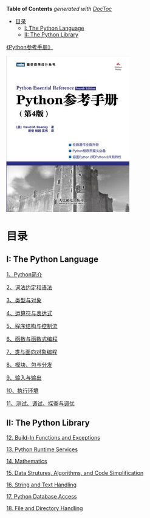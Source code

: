 <!-- START doctoc generated TOC please keep comment here to allow auto update -->
<!-- DON'T EDIT THIS SECTION, INSTEAD RE-RUN doctoc TO UPDATE -->
**Table of Contents**  *generated with [DocToc](https://github.com/thlorenz/doctoc)*

- [目录](#%E7%9B%AE%E5%BD%95)
  - [I: The Python Language](#i-the-python-language)
  - [II: The Python Library](#ii-the-python-library)

<!-- END doctoc generated TOC please keep comment here to allow auto update -->

[《Python参考手册》](https://book.douban.com/subject/5401851/)


![](img/cover.jpg)

# 目录

## I: The Python Language

[1、Python简介](1、Python简介.md)

[2、词法约定和语法](2、词法约定和语法.md)

[3、类型与对象](3、类型与对象.md)

[4、运算符与表达式](4、运算符与表达式.md)

[5、程序结构与控制流](5、程序结构与控制流.md)

[6、函数与函数式编程](6、函数与函数式编程.md)

[7、类与面向对象编程](7、类与面向对象编程.md)

[8、模块、包与分发](8、模块、包与分发.md)

[9、输入与输出](9、输入与输出.md)

[10、执行环境](10、执行环境.md)

[11、测试、调试、探查与调优](11、测试、调试、探查与调优.md)

## II: The Python Library

[12. Build-In Functions and Exceptions](12-built-in-functions-and-exceptions.md)

[13. Python Runtime Services](13-python-runtime-services.md)

[14. Mathematics](14-mathematics.md)

[15. Data Strutures, Algorithms, and Code Simplification](15-data-structure-algorithms.md)

[16. String and Text Handling](16-string-text-handling.md)

[17. Python Database Access](17-python-database-access.md)

[18. File and Directory Handling](18-file-directory-handling.md)
